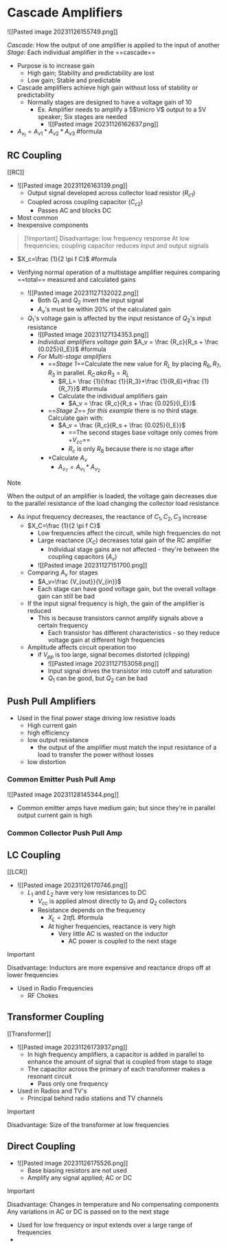# Cascade Amplifiers

![[Pasted image 20231126155749.png]] 

*Cascade*: How the output of one amplifier is applied to the input of another
*Stage*: Each individual amplifier in the ==cascade== 

- Purpose is to increase gain
	- High gain; Stability and predictability are lost
	- Low gain; Stable and predictable
- Cascade amplifiers achieve high gain without loss of stability or predictability
	- Normally stages are designed to have a voltage gain of 10
		- Ex. Amplifier needs to amplify a 5$\micro V$ output to a 5V speaker; Six stages are needed
			- ![[Pasted image 20231126162637.png]]
- $A_{v_t}=A_{v1}*A_{v2}*A_{v3}$ #formula 

## RC Coupling

[[RC]]

- ![[Pasted image 20231126163139.png]]
	- Output signal developed across collector load resistor ($R_{c1}$)
	- Coupled across coupling capacitor ($C_{c2}$)
		- Passes AC and blocks DC
- Most common
- Inexpensive components

>[!Important] Disadvantage: low frequency response
 At low frequencies; coupling capacitor reduces input and output signals
		
  - $X_c=\frac {1}{2 \pi f C}$ #formula 

- Verifying normal operation of a multistage amplifier requires comparing ==total== measured and calculated gains
	-  ![[Pasted image 20231127132022.png]] 
		- Both $Q_1$ and $Q_2$ invert the input signal
		- $A_v$'s must be within 20% of the calculated gain
	- $Q_1$'s voltage gain is affected by the input resistance of $Q_2$'s input resistance
		- ![[Pasted image 20231127134353.png]] 
		- *Individual amplifiers voltage gain* $A_v = \frac {R_c}{R_s + \frac {0.025}{I_E}}$ #formula 
		- *For Multi-stage amplifiers*
			- ==*Stage 1*==Calculate the new value for $R_L$ by placing $R_6,R_7,R_3$ in parallel. $R_C\,aka\,R_3=R_L$ 
				- $R_L= \frac {1}{\frac {1}{R_3}+\frac {1}{R_6}+\frac {1}{R_7}}$ #formula 
				- Calculate the individual amplifiers gain
					- $A_v = \frac {R_c}{R_s + \frac {0.025}{I_E}}$ 
			- ==*Stage 2*== *for this example* there is no third stage. Calculate gain with:
				- $A_v = \frac {R_c}{R_s + \frac {0.025}{I_E}}$ 
					- ==The second stages base voltage only comes from $+V_{cc}$== 
					- $R_c$ is only $R_8$ because there is no stage after
			- *Calculate $A_v$ 
				- $A_{v_T}=A_{v_1}*A_{v_2}$ 


>[!Note]
>When the output of an amplifier is loaded, the voltage gain decreases due to the parallel resistance of the load changing the collector load resistance

- As input frequency decreases, the reactance of $C_1,C_2,C_3$ increase
	- $X_C=\frac {1}{2 \pi f C}$ 
		- Low frequencies affect the circuit, while high frequencies do not
		- Large reactance ($X_C$) decreases total gain of the RC amplifier
			- Individual stage gains are not affected - they're between the coupling capacitors ($A_v$)
		- ![[Pasted image 20231127151700.png]] 
	- Comparing $A_v$ for stages  
		- $A_v=\frac {V_{out}}{V_{in}}$ 
		- Each stage can have good voltage gain, but the overall voltage gain can still be bad
	- If the input signal frequency is high, the gain of the amplifier is reduced
		- This is because transistors cannot amplify signals above a certain frequency
			- Each transistor has different characteristics - so they reduce voltage gain at different high frequencies
	- Amplitude affects circuit operation too
		- if $V_{pp}$ is too large, signal becomes distorted (clipping)
			- ![[Pasted image 20231127153058.png]] 
			- Input signal drives the transistor into cutoff and saturation
			- $Q_1$ can be good, but $Q_2$ can be bad

## Push Pull Amplifiers

- Used in the final power stage driving low resistive loads
	- High current gain
	- high efficiency
	- low output resistance
		- the output of the amplifier must match the input resistance of a load to transfer the power without losses
	- low distortion

### Common Emitter Push Pull Amp

![[Pasted image 20231128145344.png]] 
- Common emitter amps have medium gain; but since they're in parallel output current gain is high


### Common Collector Push Pull Amp



## LC Coupling

[[LCR]]

- ![[Pasted image 20231126170746.png]] 
	- $L_1$ and $L_2$ have very low resistances to DC
		- $V_{cc}$ is applied almost directly to $Q_1$ and $Q_2$ collectors
		- Resistance depends on the frequency
			- $X_L=2 \pi f L$ #formula 
			- At higher frequencies, reactance is very high
				- Very little AC is wasted on the inductor
					- AC power is coupled to the next stage

>[!Important]
>Disadvantage: Inductors are more expensive and reactance drops off at lower frequencies

- Used in Radio Frequencies
	- RF Chokes

## Transformer Coupling

[[Transformer]]

- ![[Pasted image 20231126173937.png]] 
	- In high frequency amplifiers, a capacitor is added in parallel to enhance the amount of signal that is coupled from stage to stage
	- The capacitor across the primary of each transformer makes a resonant circuit
		- Pass only one frequency
- Used in Radios and TV's
	- Principal behind radio stations and TV channels

>[!Important]
>Disadvantage: Size of the transformer at low frequencies

## Direct Coupling

- ![[Pasted image 20231126175526.png]] 
	- Base biasing resistors are not used
	- Amplify any signal applied; AC or DC

>[!Important]
>Disadvantage: Changes in temperature and No compensating components
>Any variations in AC or DC is passed on to the next stage

- Used for low frequency or input extends over a large range of frequencies
- 

